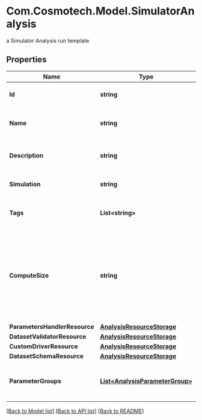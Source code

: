 # Com.Cosmotech.Model.SimulatorAnalysis
a Simulator Analysis run template

## Properties

Name | Type | Description | Notes
------------ | ------------- | ------------- | -------------
**Id** | **string** | the Simulator Analysis id | 
**Name** | **string** | the Simulator Analysis name | 
**Description** | **string** | the Simulator Analysis description | [optional] 
**Simulation** | **string** | the simulation name | [optional] 
**Tags** | **List&lt;string&gt;** | the list of Simulator Analysis tags | [optional] 
**ComputeSize** | **string** | the compute size needed for this Analysis. Standard sizes are basic and highcpu. Default is basic | [optional] 
**ParametersHandlerResource** | [**AnalysisResourceStorage**](AnalysisResourceStorage.md) |  | [optional] 
**DatasetValidatorResource** | [**AnalysisResourceStorage**](AnalysisResourceStorage.md) |  | [optional] 
**CustomDriverResource** | [**AnalysisResourceStorage**](AnalysisResourceStorage.md) |  | [optional] 
**DatasetSchemaResource** | [**AnalysisResourceStorage**](AnalysisResourceStorage.md) |  | [optional] 
**ParameterGroups** | [**List&lt;AnalysisParameterGroup&gt;**](AnalysisParameterGroup.md) | the list of parameters groups for the Analysis | [optional] 

[[Back to Model list]](../README.md#documentation-for-models) [[Back to API list]](../README.md#documentation-for-api-endpoints) [[Back to README]](../README.md)

